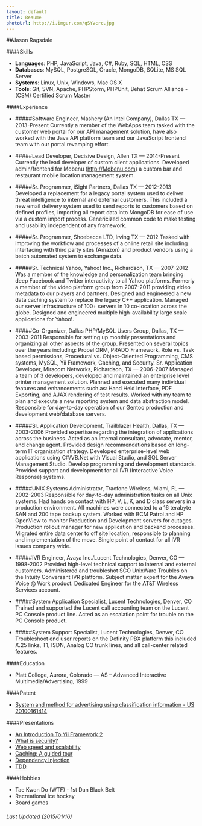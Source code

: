 ```yaml
---
layout: default
title: Resume
photoUrl: http://i.imgur.com/qSYvcrc.jpg
---
```

##Jason Ragsdale

####Skills
* **Languages**: PHP, JavaScript, Java, C#, Ruby, SQL, HTML, CSS
* **Databases**: MySQL, PostgreSQL, Oracle, MongoDB, SQLite, MS SQL Server
* **Systems**: Linux, Unix, Windows, Mac OS X
* **Tools**: Git, SVN, Apache, PHPStorm, PHPUnit, Behat
Scrum Alliance - (CSM) Certified Scrum Master

####Experience
* #####Software Engineer, Mashery (An Intel Company), Dallas TX — 2013-Present
Currently a member of the WebApps team tasked with the customer web portal for our API management solution, have also worked with the Java API platform team and our JavaScript frontend team with our portal revamping effort.

* #####Lead Developer, Decisive Design, Allen TX — 2014-Present
Currently the lead developer of custom client applications. Developed admin/frontend for Mobenu (http://Mobenu.com) a custom bar and restaurant mobile location management system.

* #####Sr. Programmer, iSight Partners, Dallas TX — 2012-2013
Developed a replacement for a legacy portal system used to deliver threat intelligence to internal and external customers. This included a new email delivery system used to send reports to customers based on defined profiles, importing all report data into MongoDB for ease of use via a custom import process. Genericized common code to make testing and usability independent of any framework.

* #####Sr. Programmer, Shoebacca LTD, Irving TX — 2012
Tasked with improving the workflow and processes of a online retail site including interfacing with third party sites (Amazon) and product vendors using a batch automated system to exchange data.

* #####Sr. Technical Yahoo, Yahoo! Inc., Richardson, TX — 2007-2012
Was a member of the knowledge and personalization team bringing deep Facebook and Twitter interactivity to all Yahoo platforms. Formerly a member of the video platform group from 2007-2011 providing video metadata to our players and partners. Designed and engineered a new data caching system to replace the legacy C++ application. Managed our server infrastructure of 100+ servers in 10 co-location across the globe. Designed and engineered multiple high-availability large scale applications for Yahoo!.

* #####Co-Organizer, Dallas PHP/MySQL Users Group, Dallas, TX — 2003-2011
Responsible for setting up monthly presentations and organizing all other aspects of the group. Presented on several topics over the years including: Propel ORM, PRADO Framework, Role vs. Task based permissions, Procedural vs. Object-Oriented Programming, CMS systems, MySQL, Yii Framework, Caching, and Security.
Sr. Application Developer, Miracom Networks, Richardson, TX — 2006-2007
Managed a team of 3 developers, developed and maintained an enterprise level printer management solution. Planned and executed many individual features and enhancements such as: Hand Held Interface, PDF Exporting, and AJAX rendering of test results. Worked with my team to plan and execute a new reporting system and data abstraction model. Responsible for day-to-day operation of our Gentoo production and development web/database servers.

* #####Sr. Application Development, Trailblazer Health, Dallas, TX — 2003-2006
Provided expertise regarding the integration of applications across the business. Acted as an internal consultant, advocate, mentor, and change agent. Provided design recommendations based on long-term IT organization strategy. Developed enterprise-level web applications using C#/VB.Net with Visual Studio, and SQL Server Management Studio. Develop programming and development standards. Provided support and development for all IVR (Interactive Voice Response) systems.

* #####UNIX Systems Administrator, Tracfone Wireless, Miami, FL — 2002-2003
Responsible for day-to-day administration tasks on all Unix systems. Had hands on contact with HP, V, L, K, and D class servers in a production environment. All machines were connected to a 16 terabyte SAN and 200 tape backup system. Worked with BCM Patrol and HP OpenView to monitor Production and Development servers for outages. Production rollout manager for new application and backend processes. Migrated entire data center to off site location, responsible to planning and implementation of the move. Single point of contact for all IVR issues company wide.

* #####IVR Engineer, Avaya Inc./Lucent Technologies, Denver, CO — 1998-2002
Provided high-level technical support to internal and external customers. Administered and troubleshot SCO UnixWare Troubles on the Intuity Conversant IVR platform. Subject matter expert for the Avaya Voice @ Work product. Dedicated Engineer for the AT&T Wireless Services account.

* #####System Application Specialist, Lucent Technologies, Denver, CO
Trained and supported the Lucent call accounting team on the Lucent PC Console product line. Acted as an escalation point for trouble on the PC Console product.

* #####System Support Specialist, Lucent Technologies, Denver, CO
Troubleshoot end user reports on the Definity PBX platform this included X.25 links, T1, ISDN, Analog CO trunk lines, and all call-center related features.

####Education
* Platt College, Aurora, Colorado — AS – Advanced Interactive Multimedia/Advertising, 1999

####Patent
* [System and method for advertising using classification information - US 20100161414](http://www.google.com/patents/US20100161414)

####Presentations
* [An Introduction To Yii Framework 2](https://speakerdeck.com/jasrags/14)
* [What is security?](http://www.slideshare.net/jasrags/tulsa-techfest2010-security)
* [Web speed and scalability](http://www.slideshare.net/jasrags/tulsa-tech-fest-2010-web-speed-and-scalability)
* [Caching: A guided tour](http://www.slideshare.net/jasrags/caching-a-guided-tour-10122010)
* [Dependency Injection](https://speakerdeck.com/jasrags/dependency-injection)
* [TDD](https://speakerdeck.com/jasrags/test-driven-development)

####Hobbies
* Tae Kwon Do (WTF) - 1st Dan Black Belt
* Recreational ice hockey
* Board games

###### Last Updated (2015/01/16)
